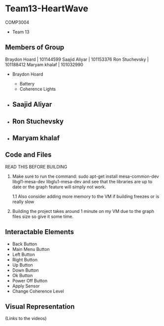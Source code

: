# Team13-HeartWave
COMP3004
- Team 13

Members of Group
---------------- 

Braydon Hoard  | 101144599
Saajid Aliyar  | 101153376
Ron Stuchevsky | 101188412
Maryam khalaf  | 101032990


- Braydon Hoard
  - Battery 
  - Coherence Lights 
  
- Saajid Aliyar
  - 
  
- Ron Stuchevsky
  - 
  
- Maryam khalaf
  - 

Code and Files
--------------
READ THIS BEFORE BUILDING

 1. Make sure to run the command: sudo apt-get install mesa-common-dev libgl1-mesa-dev libglu1-mesa-dev  and see that the libraries are up to date or the graph feature will simply not work.

    1.1 Also consider adding more memory to the VM if building freezes or is really slow

 2. Building the project takes around 1 minute on my VM due to the graph files size so give it some time.



Interactable Elements
--------------------- 

  - Back Button
  - Main Menu Button
  - Left Button
  - Right Button
  - Up Button
  - Down Button 
  - Ok Button
  - Power Off Button
  - Apply Sensor
  - Change Coherence Level
  
  
Visual Representation
---------------------
(Links to the videos) 



